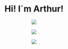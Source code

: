 <div align="center">

# Hi! I´m Arthur!

![](https://github-readme-stats.vercel.app/api?username=aarthurcreis&theme=dark&hide_border=false&include_all_commits=false&count_private=false)<br/><br/>
![](https://github-readme-stats.vercel.app/api/top-langs/?username=aarthurcreis&theme=dark&hide_border=false&include_all_commits=false&count_private=false&layout=compact)<br/><br/>
![](https://nirzak-streak-stats.vercel.app/?user=aarthurcreis&theme=dark&hide_border=false)

</div>

